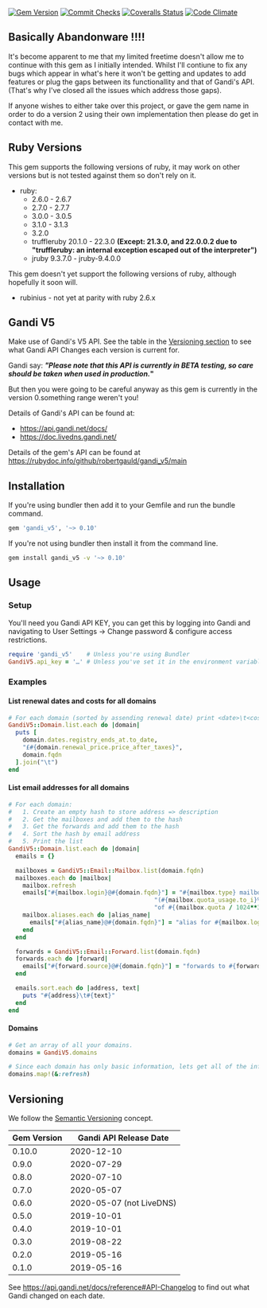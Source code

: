 [![Gem Version](https://badge.fury.io/rb/gandi_v5.png)](http://badge.fury.io/rb/gandi_v5)
[![Commit Checks](https://github.com/robertgauld/gandi_v5/workflows/Commit%20Checks/badge.svg)](https://github.com/robertgauld/gandi_v5/actions?query=workflow%3A%22Commit+Checks%22)
[![Coveralls Status](https://coveralls.io/repos/robertgauld/gandi_v5/badge.png?branch=main)](https://coveralls.io/r/robertgauld/gandi_v5)
[![Code Climate](https://codeclimate.com/github/robertgauld/gandi_v5.png?branch=main)](https://codeclimate.com/github/robertgauld/gandi_v5)

## Basically Abandonware !!!!

It's become apparent to me that my limited freetime doesn't allow me to continue with this gem as I initially
intended. Whilst I'll contiune to fix any bugs which appear in what's here it won't be getting and updates to
add features or plug the gaps between its functionallity and that of Gandi's API.
(That's why I've closed all the issues which address those gaps).

If anyone wishes to either take over this project, or gave the gem name in order to do a version 2 using their
own implementation then please do get in contact with me.

## Ruby Versions

This gem supports the following versions of ruby, it may work on other versions but is not tested against them so don't rely on it.

* ruby:
  * 2.6.0 - 2.6.7
  * 2.7.0 - 2.7.7
  * 3.0.0 - 3.0.5
  * 3.1.0 - 3.1.3
  * 3.2.0
  * truffleruby 20.1.0 - 22.3.0 **(Except: 21.3.0, and 22.0.0.2 due to "truffleruby: an internal exception escaped out of the interpreter")**
  * jruby 9.3.7.0 - jruby-9.4.0.0

This gem doesn't yet support the following versions of ruby, although hopefully it soon will.

* rubinius - not yet at parity with ruby 2.6.x


## Gandi V5

Make use of Gandi's V5 API.
See the table in the [Versioning section](#Versioning) to see what Gandi
API Changes each version is current for.

Gandi say: **_"Please note that this API is currently in BETA testing, so care should be taken when used in production._"**

But then you were going to be careful anyway as this gem is currently in the version 0.something range weren't you!

Details of Gandi's API can be found at:

* <https://api.gandi.net/docs/>
* <https://doc.livedns.gandi.net/>

Details of the gem's API can be found at <https://rubydoc.info/github/robertgauld/gandi_v5/main>

## Installation

If you're using bundler then add it to your Gemfile and run the bundle command.

```ruby
gem 'gandi_v5', '~> 0.10'
```

If you're not using bundler then install it from the command line.
```bash
gem install gandi_v5 -v '~> 0.10'
```

## Usage

### Setup

You'll need you Gandi API KEY, you can get this by logging into Gandi and
navigating to User Settings -> Change password & configure access restrictions.

```ruby
require 'gandi_v5'    # Unless you're using Bundler
GandiV5.api_key = '…' # Unless you've set it in the environment variable GANDI_API_KEY
```

### Examples

#### List renewal dates and costs for all domains

```ruby
# For each domain (sorted by assending renewal date) print <date>\t<cost>\t<fqdn>
GandiV5::Domain.list.each do |domain|
  puts [
    domain.dates.registry_ends_at.to_date,
    "£#{domain.renewal_price.price_after_taxes}",
    domain.fqdn
  ].join("\t")
end
```

#### List email addresses for all domains

```ruby
# For each domain:
#   1. Create an empty hash to store address => description
#   2. Get the mailboxes and add them to the hash
#   3. Get the forwards and add them to the hash
#   4. Sort the hash by email address
#   5. Print the list
GandiV5::Domain.list.each do |domain|
  emails = {}

  mailboxes = GandiV5::Email::Mailbox.list(domain.fqdn)
  mailboxes.each do |mailbox|
    mailbox.refresh
    emails["#{mailbox.login}@#{domain.fqdn}"] = "#{mailbox.type} mailbox " \
                                         "(#{mailbox.quota_usage.to_i}% " \
                                         "of #{(mailbox.quota / 1024**3).round}GB used)"
    mailbox.aliases.each do |alias_name|
      emails["#{alias_name}@#{domain.fqdn}"] = "alias for #{mailbox.login}@#{domain.fqdn}"
    end
  end

  forwards = GandiV5::Email::Forward.list(domain.fqdn)
  forwards.each do |forward|
    emails["#{forward.source}@#{domain.fqdn}"] = "forwards to #{forward.destinations.join(', ')}"
  end

  emails.sort.each do |address, text|
    puts "#{address}\t#{text}"
  end
end
```

#### Domains

```ruby
# Get an array of all your domains.
domains = GandiV5.domains

# Since each domain has only basic information, lets get all of the information.
domains.map!(&:refresh)
```

## Versioning

We follow the [Semantic Versioning](http://semver.org/) concept.

| Gem Version     | Gandi API Release Date   |
| --------------- | ------------------------ |
| 0.10.0          | 2020-12-10               |
| 0.9.0           | 2020-07-29               |
| 0.8.0           | 2020-07-10               |
| 0.7.0           | 2020-05-07               |
| 0.6.0           | 2020-05-07 (not LiveDNS) |
| 0.5.0           | 2019-10-01               |
| 0.4.0           | 2019-10-01               |
| 0.3.0           | 2019-08-22               |
| 0.2.0           | 2019-05-16               |
| 0.1.0           | 2019-05-16               |

See <https://api.gandi.net/docs/reference#API-Changelog> to find out what
Gandi changed on each date.
